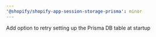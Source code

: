 ```yaml
---
'@shopify/shopify-app-session-storage-prisma': minor
---
```


Add option to retry setting up the Prisma DB table at startup
